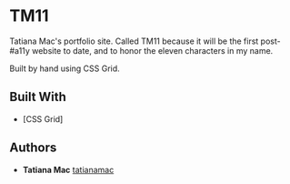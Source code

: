 # TM11

Tatiana Mac's portfolio site. Called TM11 because it will be the first post-#a11y website to date, and to honor the eleven characters in my name.

Built by hand using CSS Grid.

## Built With

* [CSS Grid]

## Authors

* **Tatiana Mac** [tatianamac](https://github.com/tatianamac)
